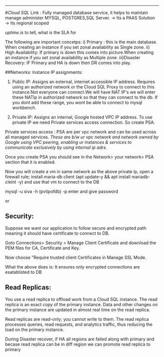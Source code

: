 ---
#*Cloud SQL*
Link : 
Fully managed database service, it helps to maintain manage administer MYSQL, POSTGRES,SQL Server.
→ Its a PAAS Solution
→ Its regional scoped

*uptime.is* to tell, what is the SLA for 


The following are important concetps:
i) Primary : this is the main database. When creating an instance if you set zonal availability as Single zone.
ii) High Availability: If primary is down this comes into picture.When creating an instance if you set zonal availability as Multiple zone.
iii)Disaster Recovery: IF Primary and HA is down then DR comes into play.

##Networks:
Instance IP assignments:
1. Public IP: Assigns an external, internet accessible IP address. Requires using an authorized network or the Cloud SQL Proxy to connect to this instance.Not everyone can connect.We will have NAT IP's we will enter these NATIp in authorized network so that they can connect to the db. If you dont add these range, you wont be able to connect to mysql workbench.

2. Private IP: Assigns an internal, Google hosted VPC IP address.
To use private IP we need Private services access connection. So create PSA.

Private services access : PSA are per vpc network and can be used across all managed services. *These are b/w ur vpc network and network owned by Google using VPC peering, enabling ur instances & services to communicate exclusively by using internal ip adrs.*

 Once you create PSA you should see in the Network> your network> PSA section that it is enabled.

 Now you will create a vm in same network as the above private ip, open a firewall rule; install maria-db client (apt update-y &&  apt install mariadb-cleint -y) and use that vm to connect to the DB

 mysql -u siva -h (pvtipofdb) -p enter and give password

or



## Security:
Suppose we want our application to follow secure and encrypted path  meaning it should have certificate to connect to DB.

Goto Connections> Security > Manage Client Certificate and download the PEM files for CA, Certificate and Key.

Now choose "Require trusted client Certificates in Manage SSL Mode.

What the above does is: It ensures only encrypted connections are esatablisted to DB

## Read Replicas:
You use a read replica to offload work from a Cloud SQL instance. The read replica is an exact copy of the primary instance. Data and other changes on the primary instance are updated in almost real time on the read replica.

Read replicas are read-only; you cannot write to them. The read replica processes queries, read requests, and analytics traffic, thus reducing the load on the primary instance.

During Disaster recover, if HA all regions are failed along with primary and becase read replica can be in diff region we can promote read replica to primary





